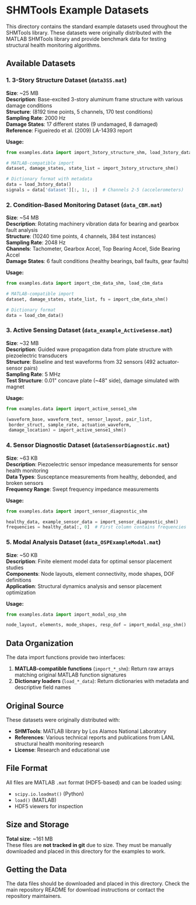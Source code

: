 # SHMTools Example Datasets

This directory contains the standard example datasets used throughout the SHMTools library. These datasets were originally distributed with the MATLAB SHMTools library and provide benchmark data for testing structural health monitoring algorithms.

## Available Datasets

### 1. 3-Story Structure Dataset (`data3SS.mat`)
**Size**: ~25 MB  
**Description**: Base-excited 3-story aluminum frame structure with various damage conditions  
**Structure**: (8192 time points, 5 channels, 170 test conditions)  
**Sampling Rate**: 2000 Hz  
**Damage States**: 17 different states (9 undamaged, 8 damaged)  
**Reference**: Figueiredo et al. (2009) LA-14393 report  

**Usage:**
```python
from examples.data import import_3story_structure_shm, load_3story_data

# MATLAB-compatible import
dataset, damage_states, state_list = import_3story_structure_shm()

# Dictionary format with metadata
data = load_3story_data()
signals = data['dataset'][:, 1:, :]  # Channels 2-5 (accelerometers)
```

### 2. Condition-Based Monitoring Dataset (`data_CBM.mat`)
**Size**: ~54 MB  
**Description**: Rotating machinery vibration data for bearing and gearbox fault analysis  
**Structure**: (10240 time points, 4 channels, 384 test instances)  
**Sampling Rate**: 2048 Hz  
**Channels**: Tachometer, Gearbox Accel, Top Bearing Accel, Side Bearing Accel  
**Damage States**: 6 fault conditions (healthy bearings, ball faults, gear faults)  

**Usage:**
```python
from examples.data import import_cbm_data_shm, load_cbm_data

# MATLAB-compatible import  
dataset, damage_states, state_list, fs = import_cbm_data_shm()

# Dictionary format
data = load_cbm_data()
```

### 3. Active Sensing Dataset (`data_example_ActiveSense.mat`)
**Size**: ~32 MB  
**Description**: Guided wave propagation data from plate structure with piezoelectric transducers  
**Structure**: Baseline and test waveforms from 32 sensors (492 actuator-sensor pairs)  
**Sampling Rate**: 5 MHz  
**Test Structure**: 0.01" concave plate (~48" side), damage simulated with magnet  

**Usage:**
```python
from examples.data import import_active_sense1_shm

(waveform_base, waveform_test, sensor_layout, pair_list,
 border_struct, sample_rate, actuation_waveform, 
 damage_location) = import_active_sense1_shm()
```

### 4. Sensor Diagnostic Dataset (`dataSensorDiagnostic.mat`)
**Size**: ~63 KB  
**Description**: Piezoelectric sensor impedance measurements for sensor health monitoring  
**Data Types**: Susceptance measurements from healthy, debonded, and broken sensors  
**Frequency Range**: Swept frequency impedance measurements  

**Usage:**
```python
from examples.data import import_sensor_diagnostic_shm

healthy_data, example_sensor_data = import_sensor_diagnostic_shm()
frequencies = healthy_data[:, 0]  # First column contains frequencies
```

### 5. Modal Analysis Dataset (`data_OSPExampleModal.mat`)
**Size**: ~50 KB  
**Description**: Finite element model data for optimal sensor placement studies  
**Components**: Node layouts, element connectivity, mode shapes, DOF definitions  
**Application**: Structural dynamics analysis and sensor placement optimization  

**Usage:**
```python
from examples.data import import_modal_osp_shm

node_layout, elements, mode_shapes, resp_dof = import_modal_osp_shm()
```

## Data Organization

The data import functions provide two interfaces:

1. **MATLAB-compatible functions** (`import_*_shm`): Return raw arrays matching original MATLAB function signatures
2. **Dictionary loaders** (`load_*_data`): Return dictionaries with metadata and descriptive field names

## Original Source

These datasets were originally distributed with:
- **SHMTools**: MATLAB library by Los Alamos National Laboratory
- **References**: Various technical reports and publications from LANL structural health monitoring research
- **License**: Research and educational use

## File Format

All files are MATLAB `.mat` format (HDF5-based) and can be loaded using:
- `scipy.io.loadmat()` (Python)
- `load()` (MATLAB)
- HDF5 viewers for inspection

## Size and Storage

**Total size**: ~161 MB  
These files are **not tracked in git** due to size. They must be manually downloaded and placed in this directory for the examples to work.

## Getting the Data

The data files should be downloaded and placed in this directory. Check the main repository README for download instructions or contact the repository maintainers.